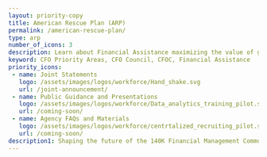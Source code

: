 ```yaml
---
layout: priority-copy
title: American Rescue Plan (ARP)
permalink: /american-rescue-plan/
type: arp
number_of_icons: 3
description: Learn about Financial Assistance maximizing the value of grant funding.
keyword: CFO Priority Areas, CFO Council, CFOC, Financial Assistance
priority_icons: 
 - name: Joint Statements
   logo: /assets/images/logos/workforce/Hand_shake.svg
   url: /joint-announcement/
 - name: Public Guidance and Presentations
   logo: /assets/images/logos/workforce/Data_analytics_training_pilot.svg
   url: /coming-soon/
 - name: Agency FAQs and Materials
   logo: /assets/images/logos/workforce/centrtalized_recruiting_pilot.svg
   url: /coming-soon/
description1: Shaping the future of the 140K Financial Management Community  workforce
---
```




